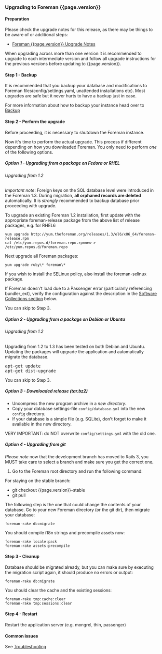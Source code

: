 
### Upgrading to Foreman {{page.version}}

#### Preparation

Please check the upgrade notes for this release, as there may be things to be
aware of or additional steps:

* [Foreman {{page.version}} Upgrade Notes](manuals/{{page.version}}/index.html#Upgradenotes)

When upgrading across more than one version it is recommended to upgrade to each
intermediate version and follow all upgrade instructions for the previous versions
before updating to {{page.version}}.

#### Step 1 - Backup

It is recommended that you backup your database and modifications to Foreman
files(config/settings.yaml, unattended installations etc).  Most upgrades are
safe but it never hurts to have a backup just in case.

For more information about how to backup your instance head over to
[Backup](manuals/{{page.version}}/index.html#5.5.1Backup)

#### Step 2 - Perform the upgrade

Before proceeding, it is necessary to shutdown the Foreman instance.

Now it's time to perform the actual upgrade.  This process if different
depending on how you downloaded Foreman.  You only need to perform *one* of
the following options.

##### Option 1 - Upgrading from a package on Fedora or RHEL

###### Upgrading from 1.2

*Important note*: Foreign keys on the SQL database level were introduced in the
Foreman 1.3. During migration, **all orphaned records are deleted**
automatically. It is *strongly* recommended to backup database prior
proceeding with upgrade.

To upgrade an existing Foreman 1.2 installation, first update with the
appropriate foreman-release package from the above list of release packages,
e.g. for RHEL6

    yum upgrade http://yum.theforeman.org/releases/1.3/el6/x86_64/foreman-release.rpm
    cat /etc/yum.repos.d/foreman.repo.rpmnew > /etc/yum.repos.d/foreman.repo

Next upgrade all Foreman packages:

    yum upgrade ruby\* foreman\*

If you wish to install the SELinux policy, also install the foreman-selinux
package.

If Foreman doesn't load due to a Passenger error (particularly referencing
bundler_ext), verify the configuration against the description in the
[Software Collections
section](manuals/{{page.version}}/index.html#3.3.2SoftwareCollections) below.

You can skip to Step 3.

##### Option 2 - Upgrading from a package on Debian or Ubuntu

###### Upgrading from 1.2

Upgrading from 1.2 to 1.3 has been tested on both Debian and Ubuntu. Updating
the packages will upgrade the application and automatically migrate the
database.

<pre>
apt-get update
apt-get dist-upgrade
</pre>

You can skip to Step 3.

##### Option 3 - Downloaded release (tar.bz2)

- Uncompress the new program archive in a *new directory*.
- Copy your database settings-file `config/database.yml` into the new `config` directory.
- If your database is a simple file (e.g. SQLite), don't forget to make it available in the new directory.

VERY IMPORTANT: do NOT overwrite `config/settings.yml` with the old one.

##### Option 4 - Upgrading from git

*Please note* now that the development branch has moved to Rails 3, you MUST
take care to select a branch and make sure you get the correct one.

1. Go to the Foreman root directory and run the following command:

For staying on the stable branch:

- git checkout {{page.version}}-stable
- git pull

The following step is the one that could change the contents of your database.
Go to your new Foreman directory (or the git dir), then migrate your database:

    foreman-rake db:migrate

You should compile i18n strings and precompile assets now:

    foreman-rake locale:pack
    foreman-rake assets:precompile

#### Step 3 - Cleanup

Database should be migrated already, but you can make sure by executing the
migration script again, it should produce no errors or output:

    foreman-rake db:migrate

You should clear the cache and the existing sessions:

    foreman-rake tmp:cache:clear
    foreman-rake tmp:sessions:clear

#### Step 4 - Restart

Restart the application server (e.g. mongrel, thin, passenger)

#### Common issues

See
[Troubleshooting](http://projects.theforeman.org/projects/foreman/wiki/Troubleshooting)
